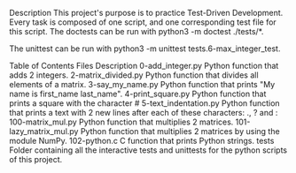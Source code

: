 Description
This project's purpose is to practice Test-Driven Development. Every task is composed of one script, and one corresponding test file for this script. The doctests can be run with python3 -m doctest ./tests/*.

The unittest can be run with python3 -m unittest tests.6-max_integer_test.

Table of Contents
Files	Description
0-add_integer.py	Python function that adds 2 integers.
2-matrix_divided.py	Python function that divides all elements of a matrix.
3-say_my_name.py	Python function that prints "My name is first_name last_name".
4-print_square.py	Python function that prints a square with the character #
5-text_indentation.py	Python function that prints a text with 2 new lines after each of these characters: ., ? and :
100-matrix_mul.py	Python function that multiplies 2 matrices.
101-lazy_matrix_mul.py	Python function that multiplies 2 matrices by using the module NumPy.
102-python.c	C function that prints Python strings.
tests	Folder containing all the interactive tests and unittests for the python scripts of this project.
